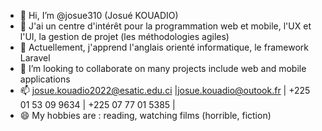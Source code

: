 - 👋 Hi, I’m @josue310 (Josué KOUADIO)
- 👀 J'ai un centre d'intérêt pour la programmation web et mobile, l'UX et l'UI, la gestion de projet (les méthodologies agiles)
- 🌱 Actuellement, j'apprend l'anglais orienté informatique, le framework Laravel
- 💞️ I’m looking to collaborate on many projects include web and mobile applications
- 📫 josue.kouadio2022@esatic.edu.ci |josue.kouadio@outook.fr | +225 01 53 09 9634 | +225 07 77 01 5385 |
- 😄 My hobbies are : reading, watching films (horrible, fiction)


<!---
josue310/josue310 is a ✨ special ✨ repository because its `README.md` (this file) appears on your GitHub profile.
You can click the Preview link to take a look at your changes.
--->
